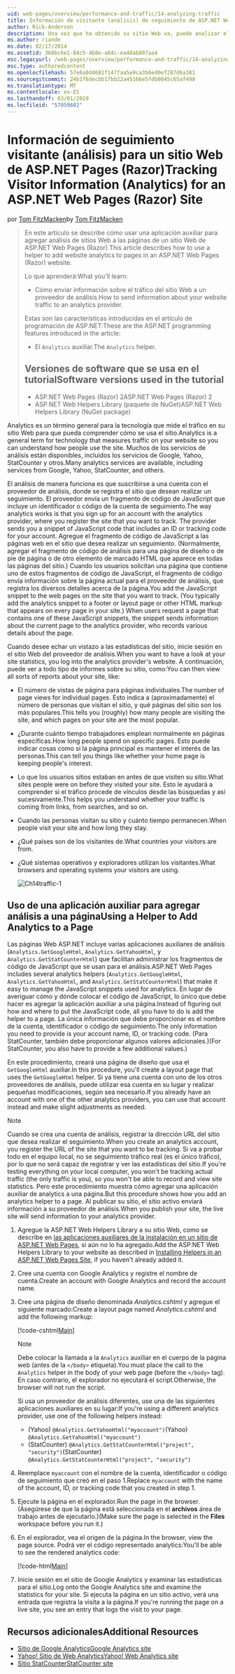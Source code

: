 ```yaml
---
uid: web-pages/overview/performance-and-traffic/14-analyzing-traffic
title: Información de visitante (análisis) de seguimiento de ASP.NET Web Pages (Razor) sitio | Microsoft Docs
author: Rick-Anderson
description: Una vez que ha obtenido su sitio Web va, puede analizar el tráfico del sitio Web.
ms.author: riande
ms.date: 02/17/2014
ms.assetid: 360bc6e1-84c5-4b8e-a84c-ea48ab807aa4
msc.legacyurl: /web-pages/overview/performance-and-traffic/14-analyzing-traffic
msc.type: authoredcontent
ms.openlocfilehash: 57e6a0d4681f147faa5e9ca3b6ed0ef287d6a381
ms.sourcegitcommit: 24b1f6decbb17bb22a45166e5fdb0845c65af498
ms.translationtype: MT
ms.contentlocale: es-ES
ms.lasthandoff: 03/01/2019
ms.locfileid: "57059602"
---
```

<a name="tracking-visitor-information-analytics-for-an-aspnet-web-pages-razor-site"></a><span data-ttu-id="4154c-103">Información de seguimiento visitante (análisis) para un sitio Web de ASP.NET Pages (Razor)</span><span class="sxs-lookup"><span data-stu-id="4154c-103">Tracking Visitor Information (Analytics) for an ASP.NET Web Pages (Razor) Site</span></span>
====================
<span data-ttu-id="4154c-104">por [Tom FitzMacken](https://github.com/tfitzmac)</span><span class="sxs-lookup"><span data-stu-id="4154c-104">by [Tom FitzMacken](https://github.com/tfitzmac)</span></span>

> <span data-ttu-id="4154c-105">En este artículo se describe cómo usar una aplicación auxiliar para agregar análisis de sitios Web a las páginas de un sitio Web de ASP.NET Web Pages (Razor).</span><span class="sxs-lookup"><span data-stu-id="4154c-105">This article describes how to use a helper to add website analytics to pages in an ASP.NET Web Pages (Razor) website.</span></span>
> 
> <span data-ttu-id="4154c-106">Lo que aprenderá:</span><span class="sxs-lookup"><span data-stu-id="4154c-106">What you'll learn:</span></span>
> 
> - <span data-ttu-id="4154c-107">Cómo enviar información sobre el tráfico del sitio Web a un proveedor de análisis.</span><span class="sxs-lookup"><span data-stu-id="4154c-107">How to send information about your website traffic to an analytics provider.</span></span>
> 
> <span data-ttu-id="4154c-108">Estas son las características introducidas en el artículo de programación de ASP.NET:</span><span class="sxs-lookup"><span data-stu-id="4154c-108">These are the ASP.NET programming features introduced in the article:</span></span>
> 
> - <span data-ttu-id="4154c-109">El `Analytics` auxiliar.</span><span class="sxs-lookup"><span data-stu-id="4154c-109">The `Analytics` helper.</span></span>
>   
> 
> ## <a name="software-versions-used-in-the-tutorial"></a><span data-ttu-id="4154c-110">Versiones de software que se usa en el tutorial</span><span class="sxs-lookup"><span data-stu-id="4154c-110">Software versions used in the tutorial</span></span>
> 
> 
> - <span data-ttu-id="4154c-111">ASP.NET Web Pages (Razor) 2</span><span class="sxs-lookup"><span data-stu-id="4154c-111">ASP.NET Web Pages (Razor) 2</span></span>
> - <span data-ttu-id="4154c-112">ASP.NET Web Helpers Library (paquete de NuGet)</span><span class="sxs-lookup"><span data-stu-id="4154c-112">ASP.NET Web Helpers Library (NuGet package)</span></span>


<span data-ttu-id="4154c-113">Analytics es un término general para la tecnología que mide el tráfico en su sitio Web para que pueda comprender cómo se usa el sitio.</span><span class="sxs-lookup"><span data-stu-id="4154c-113">Analytics is a general term for technology that measures traffic on your website so you can understand how people use the site.</span></span> <span data-ttu-id="4154c-114">Muchos de los servicios de análisis están disponibles, incluidos los servicios de Google, Yahoo, StatCounter y otros.</span><span class="sxs-lookup"><span data-stu-id="4154c-114">Many analytics services are available, including services from Google, Yahoo, StatCounter, and others.</span></span>

<span data-ttu-id="4154c-115">El análisis de manera funciona es que suscribirse a una cuenta con el proveedor de análisis, donde se registra el sitio que desean realizar un seguimiento. El proveedor envía un fragmento de código de JavaScript que incluye un identificador o código de la cuenta de seguimiento.</span><span class="sxs-lookup"><span data-stu-id="4154c-115">The way analytics works is that you sign up for an account with the analytics provider, where you register the site that you want to track. The provider sends you a snippet of JavaScript code that includes an ID or tracking code for your account.</span></span> <span data-ttu-id="4154c-116">Agregue el fragmento de código de JavaScript a las páginas web en el sitio que desea realizar un seguimiento. (Normalmente, agregar el fragmento de código de análisis para una página de diseño o de pie de página o de otro elemento de marcado HTML que aparece en todas las páginas del sitio.) Cuando los usuarios solicitan una página que contiene uno de estos fragmentos de código de JavaScript, el fragmento de código envía información sobre la página actual para el proveedor de análisis, que registra los diversos detalles acerca de la página.</span><span class="sxs-lookup"><span data-stu-id="4154c-116">You add the JavaScript snippet to the web pages on the site that you want to track. (You typically add the analytics snippet to a footer or layout page or other HTML markup that appears on every page in your site.) When users request a page that contains one of these JavaScript snippets, the snippet sends information about the current page to the analytics provider, who records various details about the page.</span></span>

<span data-ttu-id="4154c-117">Cuando desee echar un vistazo a las estadísticas del sitio, inicie sesión en el sitio Web del proveedor de análisis.</span><span class="sxs-lookup"><span data-stu-id="4154c-117">When you want to have a look at your site statistics, you log into the analytics provider's website.</span></span> <span data-ttu-id="4154c-118">A continuación, puede ver a todo tipo de informes sobre su sitio, como:</span><span class="sxs-lookup"><span data-stu-id="4154c-118">You can then view all sorts of reports about your site, like:</span></span>

- <span data-ttu-id="4154c-119">El número de vistas de página para páginas individuales.</span><span class="sxs-lookup"><span data-stu-id="4154c-119">The number of page views for individual pages.</span></span> <span data-ttu-id="4154c-120">Esto indica a (aproximadamente) el número de personas que visitan el sitio, y qué páginas del sitio son los más populares.</span><span class="sxs-lookup"><span data-stu-id="4154c-120">This tells you (roughly) how many people are visiting the site, and which pages on your site are the most popular.</span></span>
- <span data-ttu-id="4154c-121">¿Durante cuánto tiempo trabajadores emplean normalmente en páginas específicas.</span><span class="sxs-lookup"><span data-stu-id="4154c-121">How long people spend on specific pages.</span></span> <span data-ttu-id="4154c-122">Esto puede indicar cosas como si la página principal es mantener el interés de las personas.</span><span class="sxs-lookup"><span data-stu-id="4154c-122">This can tell you things like whether your home page is keeping people's interest.</span></span>
- <span data-ttu-id="4154c-123">Lo que los usuarios sitios estaban en antes de que visiten su sitio.</span><span class="sxs-lookup"><span data-stu-id="4154c-123">What sites people were on before they visited your site.</span></span> <span data-ttu-id="4154c-124">Esto le ayudará a comprender si el tráfico procede de vínculos desde las búsquedas y así sucesivamente.</span><span class="sxs-lookup"><span data-stu-id="4154c-124">This helps you understand whether your traffic is coming from links, from searches, and so on.</span></span>
- <span data-ttu-id="4154c-125">Cuando las personas visitan su sitio y cuánto tiempo permanecen.</span><span class="sxs-lookup"><span data-stu-id="4154c-125">When people visit your site and how long they stay.</span></span>
- <span data-ttu-id="4154c-126">¿Qué países son de los visitantes de.</span><span class="sxs-lookup"><span data-stu-id="4154c-126">What countries your visitors are from.</span></span>
- <span data-ttu-id="4154c-127">¿Qué sistemas operativos y exploradores utilizan los visitantes.</span><span class="sxs-lookup"><span data-stu-id="4154c-127">What browsers and operating systems your visitors are using.</span></span>

    ![Ch14traffic-1](14-analyzing-traffic/_static/image1.jpg)

## <a name="using-a-helper-to-add-analytics-to-a-page"></a><span data-ttu-id="4154c-129">Uso de una aplicación auxiliar para agregar análisis a una página</span><span class="sxs-lookup"><span data-stu-id="4154c-129">Using a Helper to Add Analytics to a Page</span></span>

<span data-ttu-id="4154c-130">Las páginas Web ASP.NET incluye varias aplicaciones auxiliares de análisis (`Analytics.GetGoogleHtml`, `Analytics.GetYahooHtml`, y `Analytics.GetStatCounterHtml`) que facilitan administrar los fragmentos de código de JavaScript que se usan para el análisis.</span><span class="sxs-lookup"><span data-stu-id="4154c-130">ASP.NET Web Pages includes several analytics helpers (`Analytics.GetGoogleHtml`, `Analytics.GetYahooHtml`, and `Analytics.GetStatCounterHtml`) that make it easy to manage the JavaScript snippets used for analytics.</span></span> <span data-ttu-id="4154c-131">En lugar de averiguar cómo y dónde colocar el código de JavaScript, lo único que debe hacer es agregar la aplicación auxiliar a una página.</span><span class="sxs-lookup"><span data-stu-id="4154c-131">Instead of figuring out how and where to put the JavaScript code, all you have to do is add the helper to a page.</span></span> <span data-ttu-id="4154c-132">La única información que debe proporcionar es el nombre de la cuenta, identificador o código de seguimiento.</span><span class="sxs-lookup"><span data-stu-id="4154c-132">The only information you need to provide is your account name, ID, or tracking code.</span></span> <span data-ttu-id="4154c-133">(Para StatCounter, también debe proporcionar algunos valores adicionales.)</span><span class="sxs-lookup"><span data-stu-id="4154c-133">(For StatCounter, you also have to provide a few additional values.)</span></span>

<span data-ttu-id="4154c-134">En este procedimiento, creará una página de diseño que usa el `GetGoogleHtml` auxiliar.</span><span class="sxs-lookup"><span data-stu-id="4154c-134">In this procedure, you'll create a layout page that uses the `GetGoogleHtml` helper.</span></span> <span data-ttu-id="4154c-135">Si ya tiene una cuenta con uno de los otros proveedores de análisis, puede utilizar esa cuenta en su lugar y realizar pequeñas modificaciones, según sea necesario.</span><span class="sxs-lookup"><span data-stu-id="4154c-135">If you already have an account with one of the other analytics providers, you can use that account instead and make slight adjustments as needed.</span></span>

> [!NOTE]
> <span data-ttu-id="4154c-136">Cuando se crea una cuenta de análisis, registrar la dirección URL del sitio que desea realizar el seguimiento.</span><span class="sxs-lookup"><span data-stu-id="4154c-136">When you create an analytics account, you register the URL of the site that you want to be tracking.</span></span> <span data-ttu-id="4154c-137">Si va a probar todo en el equipo local, no se seguimiento tráfico real (es el único tráfico), por lo que no será capaz de registrar y ver las estadísticas del sitio.</span><span class="sxs-lookup"><span data-stu-id="4154c-137">If you're testing everything on your local computer, you won't be tracking actual traffic (the only traffic is you), so you won't be able to record and view site statistics.</span></span> <span data-ttu-id="4154c-138">Pero este procedimiento muestra cómo agregar una aplicación auxiliar de analytics a una página.</span><span class="sxs-lookup"><span data-stu-id="4154c-138">But this procedure shows how you add an analytics helper to a page.</span></span> <span data-ttu-id="4154c-139">Al publicar su sitio, el sitio activo enviará información a su proveedor de análisis.</span><span class="sxs-lookup"><span data-stu-id="4154c-139">When you publish your site, the live site will send information to your analytics provider.</span></span>


1. <span data-ttu-id="4154c-140">Agregue la ASP.NET Web Helpers Library a su sitio Web, como se describe en [las aplicaciones auxiliares de la instalación en un sitio de ASP.NET Web Pages](https://go.microsoft.com/fwlink/?LinkId=252372), si aún no lo ha agregado.</span><span class="sxs-lookup"><span data-stu-id="4154c-140">Add the ASP.NET Web Helpers Library to your website as described in [Installing Helpers in an ASP.NET Web Pages Site](https://go.microsoft.com/fwlink/?LinkId=252372), if you haven't already added it.</span></span>
2. <span data-ttu-id="4154c-141">Cree una cuenta con Google Analytics y registre el nombre de cuenta.</span><span class="sxs-lookup"><span data-stu-id="4154c-141">Create an account with Google Analytics and record the account name.</span></span>
3. <span data-ttu-id="4154c-142">Cree una página de diseño denominada *Analytics.cshtml* y agregue el siguiente marcado:</span><span class="sxs-lookup"><span data-stu-id="4154c-142">Create a layout page named *Analytics.cshtml* and add the following markup:</span></span>

    [!code-cshtml[Main](14-analyzing-traffic/samples/sample1.cshtml)]

    > [!NOTE]
    > <span data-ttu-id="4154c-143">Debe colocar la llamada a la `Analytics` auxiliar en el cuerpo de la página web (antes de la `</body>` etiqueta).</span><span class="sxs-lookup"><span data-stu-id="4154c-143">You must place the call to the `Analytics` helper in the body of your web page (before the `</body>` tag).</span></span> <span data-ttu-id="4154c-144">En caso contrario, el explorador no ejecutará el script.</span><span class="sxs-lookup"><span data-stu-id="4154c-144">Otherwise, the browser will not run the script.</span></span>

    <span data-ttu-id="4154c-145">Si usa un proveedor de análisis diferentes, use una de las siguientes aplicaciones auxiliares en su lugar:</span><span class="sxs-lookup"><span data-stu-id="4154c-145">If you're using a different analytics provider, use one of the following helpers instead:</span></span>

    - <span data-ttu-id="4154c-146">(Yahoo) `@Analytics.GetYahooHtml("myaccount")`</span><span class="sxs-lookup"><span data-stu-id="4154c-146">(Yahoo) `@Analytics.GetYahooHtml("myaccount")`</span></span>
    - <span data-ttu-id="4154c-147">(StatCounter) `@Analytics.GetStatCounterHtml("project", "security")`</span><span class="sxs-lookup"><span data-stu-id="4154c-147">(StatCounter) `@Analytics.GetStatCounterHtml("project", "security")`</span></span>
4. <span data-ttu-id="4154c-148">Reemplace `myaccount` con el nombre de la cuenta, identificador o código de seguimiento que creó en el paso 1.</span><span class="sxs-lookup"><span data-stu-id="4154c-148">Replace `myaccount` with the name of the account, ID, or tracking code that you created in step 1.</span></span>
5. <span data-ttu-id="4154c-149">Ejecute la página en el explorador.</span><span class="sxs-lookup"><span data-stu-id="4154c-149">Run the page in the browser.</span></span> <span data-ttu-id="4154c-150">(Asegúrese de que la página está seleccionada en el **archivos** área de trabajo antes de ejecutarlo.)</span><span class="sxs-lookup"><span data-stu-id="4154c-150">(Make sure the page is selected in the **Files** workspace before you run it.)</span></span>
6. <span data-ttu-id="4154c-151">En el explorador, vea el origen de la página.</span><span class="sxs-lookup"><span data-stu-id="4154c-151">In the browser, view the page source.</span></span> <span data-ttu-id="4154c-152">Podrá ver el código representado analytics:</span><span class="sxs-lookup"><span data-stu-id="4154c-152">You'll be able to see the rendered analytics code:</span></span>

    [!code-html[Main](14-analyzing-traffic/samples/sample2.html)]
7. <span data-ttu-id="4154c-153">Inicie sesión en el sitio de Google Analytics y examinar las estadísticas para el sitio.</span><span class="sxs-lookup"><span data-stu-id="4154c-153">Log onto the Google Analytics site and examine the statistics for your site.</span></span> <span data-ttu-id="4154c-154">Si ejecuta la página en un sitio activo, verá una entrada que registra la visita a la página.</span><span class="sxs-lookup"><span data-stu-id="4154c-154">If you're running the page on a live site, you see an entry that logs the visit to your page.</span></span>

<a id="Additional_Resources"></a>
## <a name="additional-resources"></a><span data-ttu-id="4154c-155">Recursos adicionales</span><span class="sxs-lookup"><span data-stu-id="4154c-155">Additional Resources</span></span>

- [<span data-ttu-id="4154c-156">Sitio de Google Analytics</span><span class="sxs-lookup"><span data-stu-id="4154c-156">Google Analytics site</span></span>](https://www.google.com/analytics/)
- [<span data-ttu-id="4154c-157">Yahoo! Sitio de Web Analytics</span><span class="sxs-lookup"><span data-stu-id="4154c-157">Yahoo! Web Analytics site</span></span>](http://help.yahoo.com/l/us/yahoo/ywa/)
- [<span data-ttu-id="4154c-158">Sitio StatCounter</span><span class="sxs-lookup"><span data-stu-id="4154c-158">StatCounter site</span></span>](http://statcounter.com/)
